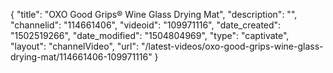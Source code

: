 {
    "title": "OXO Good Grips&reg; Wine Glass Drying Mat",
    "description": "",
    "channelid": "114661406",
    "videoid": "109971116",
    "date_created": "1502519266",
    "date_modified": "1504804969",
    "type": "captivate",
    "layout": "channelVideo",
    "url": "\/latest-videos\/oxo-good-grips-wine-glass-drying-mat\/114661406-109971116"
}